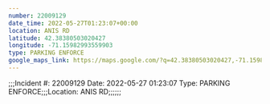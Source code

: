 ```yaml
---
number: 22009129
date_time: 2022-05-27T01:23:07+00:00
location: ANIS RD
latitude: 42.38380503020427
longitude: -71.15982993559903
type: PARKING ENFORCE
google_maps_link: https://maps.google.com/?q=42.38380503020427,-71.15982993559903
---
```


;;;Incident #: 22009129   Date: 2022-05-27 01:23:07   Type: PARKING ENFORCE;;;Location: ANIS RD;;;;;;
